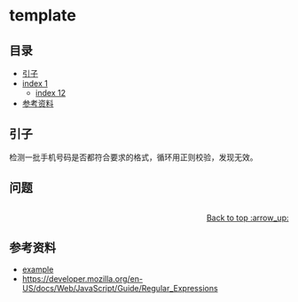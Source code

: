 # template
## <a name="index"></a> 目录
- [引子](#start)
- [index 1](#index1)
  - [index 12](#index12)
- [参考资料](#reference)


## <a name="start"></a> 引子
检测一批手机号码是否都符合要求的格式，循环用正则校验，发现无效。

## 问题
```js
```


<div align="right"><a href="#index">Back to top :arrow_up:</a></div>


## <a name="reference"></a> 参考资料
- [example][url-base]
- https://developer.mozilla.org/en-US/docs/Web/JavaScript/Guide/Regular_Expressions


[url-base]:https://xxholic.github.io/segment

[url-aiticle1]:https://xxholic.github.io/segment

[url-local-test]:https://xxholic.github.io/segment
